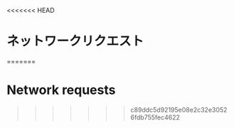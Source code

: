 
<<<<<<< HEAD
# ネットワークリクエスト
=======
# Network requests
>>>>>>> c89ddc5d92195e08e2c32e30526fdb755fec4622
